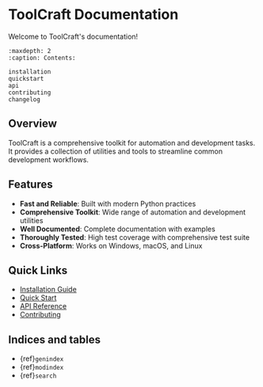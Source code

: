 # ToolCraft Documentation

Welcome to ToolCraft's documentation!

```{toctree}
:maxdepth: 2
:caption: Contents:

installation
quickstart
api
contributing
changelog
```

## Overview

ToolCraft is a comprehensive toolkit for automation and development tasks. It provides a collection of utilities and tools to streamline common development workflows.

## Features

- **Fast and Reliable**: Built with modern Python practices
- **Comprehensive Toolkit**: Wide range of automation and development utilities
- **Well Documented**: Complete documentation with examples
- **Thoroughly Tested**: High test coverage with comprehensive test suite
- **Cross-Platform**: Works on Windows, macOS, and Linux

## Quick Links

- [Installation Guide](installation.md)
- [Quick Start](quickstart.md)
- [API Reference](api.rst)
- [Contributing](contributing.md)

## Indices and tables

- {ref}`genindex`
- {ref}`modindex`
- {ref}`search`
